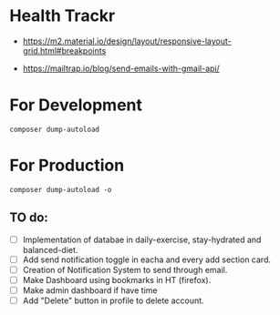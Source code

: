# Health Trackr

- https://m2.material.io/design/layout/responsive-layout-grid.html#breakpoints

- https://mailtrap.io/blog/send-emails-with-gmail-api/

# For Development

```shell
composer dump-autoload
```

# For Production

```shell
composer dump-autoload -o
```

## TO do:

- [ ] Implementation of databae in daily-exercise, stay-hydrated and balanced-diet.
- [ ] Add send notification toggle in eacha and every add section card.
- [ ] Creation of Notification System to send through email.
- [ ] Make Dashboard using bookmarks in HT (firefox).
- [ ] Make admin dashboard if have time
- [ ] Add "Delete" button in profile to delete account.
